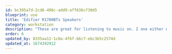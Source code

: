```yaml
---
id: bc395a7d-2cd6-496c-add9-aff636cf30d5
blueprint: use
title: 'Edifier R1700BTs Speakers'
category: workstation
description: "These are great for listening to music on. I one either end of my desk to give me plenty of room-filling audio. I also own a pair of AirPods Pro's, and use these when I don't want to annoy my wife, or the neighbours! 😂"
order: 6
updated_by: 8335aa12-1c0a-4f6f-b6c7-ebc3b5c2574d
updated_at: 1674392912
---
```

